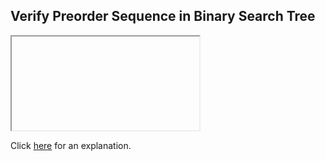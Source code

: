 ##  Verify Preorder Sequence in Binary Search Tree 

<iframe></iframe>

Click [here](Explanation.md) for an explanation.

